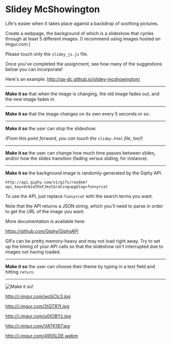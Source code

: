 # Slidey McShowington

Life's easier when it takes place against a backdrop of soothing pictures.

Create a webpage, the background of which is a slideshow that cycles through at least 5 different images. (I recommend using images hosted on Imgur.com.)

Please touch only the `slidey_js.js` file.

Once you've completed the assignment, see how many of the suggestions below you can incorporate!

Here's an example:
http://ga-dc.github.io/slidey-mcshowington/

---

**Make it so** that when the image is changing, the old image fades out, and the new image fades in.

---

**Make it so** that the image changes on its own every 5 seconds or so.

---

**Make it so** the user can stop the slideshow.

*(From this point forward, you can touch the `slidey.html` file, too!)*

---

**Make it so** the user can change how much time passes between slides, and/or how the slides transition (fading versus sliding, for instance).

---

**Make it so** the background image is randomly-generated by the Giphy API. 

```
http://api.giphy.com/v1/gifs/random?api_key=dc6zaTOxFJmzC&rating=pg&tag=funny+cat
```

To use the API, just replace `funny+cat` with the search terms you want.

Note that the API returns a JSON string, which you'll need to parse in order to get the URL of the image you want.

More documentation is available here:

https://github.com/Giphy/GiphyAPI

GIFs can be pretty memory-heavy and may not load right away. Try to set up the timing of your API calls so that the slideshow isn't interrupted due to images not having loaded.

---

**Make it so** the user can choose their theme by typing in a text field and hitting `return`.

---

![Make it so!](http://i.imgur.com/sCOsXcx.png)

http://i.imgur.com/wcbCIc3.jpg

http://i.imgur.com/2tQTR7t.jpg

http://i.imgur.com/u0tOBYz.jpg

http://i.imgur.com/VATK187.jpg

http://i.imgur.com/49S5LDE.webm
